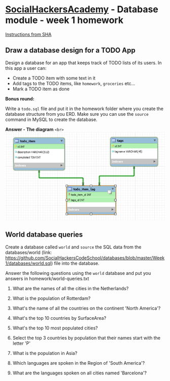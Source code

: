 ﻿# [SocialHackersAcademy](https://www.socialhackersacademy.org/) - Database module - week 1 homework

[Instructions from SHA](https://github.com/SocialHackersCodeSchool/databases/blob/master/Week1/MAKEME.md)

## Draw a database design for a TODO App

Design a database for an app that keeps track of TODO lists of its users. In this app
a user can:

- Create a TODO item with some text in it
- Add tags to the TODO items, like `homework`, `groceries` etc...
- Mark a TODO item as done

**Bonus round:**

Write a `todo.sql` file and put it in the homework folder where you create the database
structure from you ERD. Make sure you can use the `source` command in MySQL to create
the database.

**Answer - The diagram**
`<br>`
![Todo App ERD](diagram.png)

## World database queries

Create a database called `world` and `source` the SQL data from the
databases/world (link: https://github.com/SocialHackersCodeSchool/databases/blob/master/Week1/databases/world.sql)
file into the database.

Answer the following questions using the `world` database and put you answers in
homework/world-queries.txt

1. What are the names of all the cities in the Netherlands?

2. What is the population of Rotterdam?

3. What's the name of all the countries on the continent 'North America'?

4. What's the top 10 countries by SurfaceArea?

5. What's the top 10 most populated cities?

6. Select the top 3 countries by population that their names start with the letter 'P'

7. What is the population in Asia?

8. Which languages are spoken in the Region of 'South America'?

9. What are the languages spoken on all cities named 'Barcelona'?


